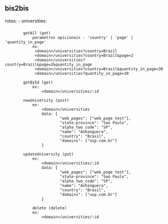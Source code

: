 ## bis2bis

rotas:
	- universities:
###
			getAll (get)
				parametros opicionais - 'country' | 'page' | 'quantity_in_page'
				ex: 
				 <domain>/universities?country=Brazil
				 <domain>/universities?country=Brazil&page=2
				 <domain>/universities?country=Brazil&page=2&quantity_in_page
				 <domain>/universities?country=Brazil&quantity_in_page=30
				 <domain>/universities?quantity_in_page=30

			getById (get)
				ex:
					<domain>/universities/:id
			
			newUniversity (post)
				ex:
					<domain>/universities
					data: {
							"web_pages": ["web_page test"],
							"state-province": "Sao Paulo",
							"alpha_two_code": "SP",
							"name": "Anhanguera",
							"country": "Brasil",
							"domains": ["usp.com.br"]
					}

			updateUniversity (put)
				ex:
					<domain>/universities/:id
					data: {
							"web_pages": ["web_page test"],
							"state-province": "Sao Paulo",
							"alpha_two_code": "SP",
							"name": "Anhanguera",
							"country": "Brasil",
							"domains": ["usp.com.br"]
					}
			
				delete (delete)
				ex:
					<domain>/universities/:id

